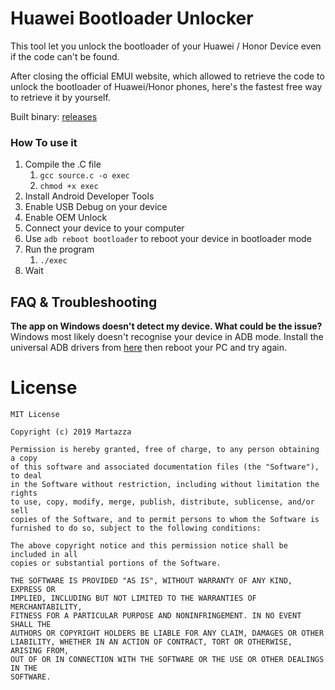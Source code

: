 # Huawei Bootloader Unlocker
This tool let you unlock the bootloader of your Huawei / Honor Device even if the code can't be found.

After closing the official EMUI website, which allowed to retrieve the code to unlock the bootloader of Huawei/Honor phones, here's the fastest free way to retrieve it by yourself.

Built binary: [releases](https://github.com/aattola/Huawei-Bootloader-Unlocker/releases/latest)


### How To use it
1. Compile the .C file
    1. `gcc source.c -o exec`
    2. `chmod +x exec`
2. Install Android Developer Tools
3. Enable USB Debug on your device
4. Enable OEM Unlock
3. Connect your device to your computer
4. Use ```adb reboot bootloader``` to reboot your device in bootloader mode
5. Run the program
    1. `./exec`
6. Wait

## FAQ & Troubleshooting
**The app on Windows doesn't detect my device. What could be the issue?**
Windows most likely doesn't recognise your device in ADB mode. 
Install the universal ADB drivers from [here](http://dl.adbdriver.com/upload/adbdriver.zip) then
reboot your PC and try again.

# License
```
MIT License

Copyright (c) 2019 Martazza

Permission is hereby granted, free of charge, to any person obtaining a copy
of this software and associated documentation files (the "Software"), to deal
in the Software without restriction, including without limitation the rights
to use, copy, modify, merge, publish, distribute, sublicense, and/or sell
copies of the Software, and to permit persons to whom the Software is
furnished to do so, subject to the following conditions:

The above copyright notice and this permission notice shall be included in all
copies or substantial portions of the Software.

THE SOFTWARE IS PROVIDED "AS IS", WITHOUT WARRANTY OF ANY KIND, EXPRESS OR
IMPLIED, INCLUDING BUT NOT LIMITED TO THE WARRANTIES OF MERCHANTABILITY,
FITNESS FOR A PARTICULAR PURPOSE AND NONINFRINGEMENT. IN NO EVENT SHALL THE
AUTHORS OR COPYRIGHT HOLDERS BE LIABLE FOR ANY CLAIM, DAMAGES OR OTHER
LIABILITY, WHETHER IN AN ACTION OF CONTRACT, TORT OR OTHERWISE, ARISING FROM,
OUT OF OR IN CONNECTION WITH THE SOFTWARE OR THE USE OR OTHER DEALINGS IN THE
SOFTWARE.
```
